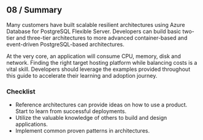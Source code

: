 ## 08 / Summary

Many customers have built scalable resilient architectures using Azure Database for PostgreSQL Flexible Server. Developers can build basic two-tier and three-tier architectures to more advanced container-based and event-driven PostgreSQL-based architectures.

At the very core, an application will consume CPU, memory, disk and network. Finding the right target hosting platform while balancing costs is a vital skill. Developers should leverage the examples provided throughout this guide to accelerate their learning and adoption journey.

### Checklist

- Reference architectures can provide ideas on how to use a product. Start to learn from successful deployments.
- Utilize the valuable knowledge of others to build and design applications.
- Implement common proven patterns in architectures.
